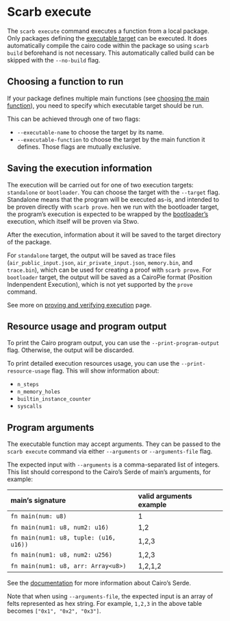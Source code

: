 <script setup>
import { data as rel } from "../../github.data";
</script>

# Scarb execute

The `scarb execute` command executes a function from a local package.
Only packages defining the [executable target](../reference/targets#executable-target) can be executed.
It does automatically compile the cairo code within the package so using `scarb build` beforehand is not necessary.
This automatically called build can be skipped with the `--no-build` flag.

## Choosing a function to run

If your package defines multiple main functions (see [choosing the main function](../reference/targets#choosing-the-main-function)),
you need to specify which executable target should be run.

This can be achieved through one of two flags:

- `--executable-name` to choose the target by its name.
- `--executable-function` to choose the target by the main function it defines.
  Those flags are mutually exclusive.

## Saving the execution information

The execution will be carried out for one of two execution targets: `standalone` or `bootloader`.
You can choose the target with the `--target` flag.
Standalone means that the program will be executed as-is, and intended to be proven directly with `scarb prove`.
hen we run with the bootloader target, the program’s execution is expected to be wrapped by the
[bootloader’s](https://github.com/Moonsong-Labs/cairo-bootloader?tab=readme-ov-file#cairo-bootloader) execution,
which itself will be proven via Stwo.

After the execution, information about it will be saved to the target directory of the package.

For `standalone` target, the output will be saved as trace files (`air_public_input.json`, `air_private_input.json`,
`memory.bin`, and `trace.bin`), which can be used for creating a proof with `scarb prove`.
For `bootloader` target, the output will be saved as a CairoPie format (Position Indenpendent Execution),
which is not yet supported by the `prove` command.

See more on [proving and verifying execution](./prove-and-verify.md) page.

## Resource usage and program output

To print the Cairo program output, you can use the `--print-program-output` flag.
Otherwise, the output will be discarded.

To print detailed execution resources usage, you can use the `--print-resource-usage` flag.
This will show information about:

- `n_steps`
- `n_memory_holes`
- `builtin_instance_counter`
- `syscalls`

## Program arguments

The executable function may accept arguments.
They can be passed to the `scarb execute` command via either `--arguments` or `--arguments-file` flag.

The expected input with `--arguments` is a comma-separated list of integers.
This list should correspond to the Cairo’s Serde of main’s arguments, for example:

| main’s signature                       | valid arguments example |
| :------------------------------------- | :---------------------- |
| `fn main(num: u8)`                     | 1                       |
| `fn main(num1: u8, num2: u16)`         | 1,2                     |
| `fn main(num1: u8, tuple: (u16, u16))` | 1,2,3                   |
| `fn main(num1: u8, num2: u256)`        | 1,2,3                   |
| `fn main(num1: u8, arr: Array<u8>)`    | 1,2,1,2                 |

See the [documentation](https://docs.starknet.io/architecture-and-concepts/smart-contracts/serialization-of-cairo-types/) for more information about Cairo’s Serde.

Note that when using `--arguments-file`, the expected input is an array of felts represented as hex string.
For example, `1,2,3` in the above table becomes `["0x1", "0x2", "0x3"]`.
